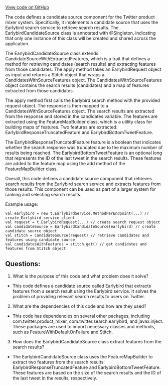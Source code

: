 [View code on GitHub](https://github.com/misbahsy/the-algorithm/home-mixer/server/src/main/scala/com/twitter/home_mixer/functional_component/candidate_source/EarlybirdCandidateSource.scala)

The code defines a candidate source component for the Twitter product mixer system. Specifically, it implements a candidate source that uses the Earlybird search service to retrieve search results. The EarlybirdCandidateSource class is annotated with @Singleton, indicating that only one instance of this class will be created and shared across the application. 

The EarlybirdCandidateSource class extends CandidateSourceWithExtractedFeatures, which is a trait that defines a method for retrieving candidates (search results) and extracting features from those candidates. The apply method takes an EarlybirdRequest object as input and returns a Stitch object that wraps a CandidatesWithSourceFeatures object. The CandidatesWithSourceFeatures object contains the search results (candidates) and a map of features extracted from those candidates. 

The apply method first calls the Earlybird search method with the provided request object. The response is then mapped to a CandidatesWithSourceFeatures object. The search results are extracted from the response and stored in the candidates variable. The features are extracted using the FeatureMapBuilder class, which is a utility class for building maps of features. Two features are extracted: EarlybirdResponseTruncatedFeature and EarlybirdBottomTweetFeature. 

The EarlybirdResponseTruncatedFeature feature is a boolean that indicates whether the search response was truncated due to the maximum number of results being reached. The EarlybirdBottomTweetFeature is an optional long that represents the ID of the last tweet in the search results. These features are added to the feature map using the add method of the FeatureMapBuilder class. 

Overall, this code defines a candidate source component that retrieves search results from the Earlybird search service and extracts features from those results. This component can be used as part of a larger system for ranking and selecting search results. 

Example usage:

```
val earlybird = new t.EarlybirdService.MethodPerEndpoint(...) // create Earlybird service client
val request = t.EarlybirdRequest(...) // create search request object
val candidateSource = EarlybirdCandidateSource(earlybird) // create candidate source object
val stitch = candidateSource(request) // retrieve candidates and features using candidate source
val candidatesWithFeatures = stitch.get() // get candidates and features from Stitch object
```
## Questions: 
 1. What is the purpose of this code and what problem does it solve?
- This code defines a candidate source called Earlybird that extracts features from a search result using the Earlybird service. It solves the problem of providing relevant search results to users on Twitter.

2. What are the dependencies of this code and how are they used?
- This code has dependencies on several other packages, including com.twitter.product_mixer, com.twitter.search.earlybird, and javax.inject. These packages are used to import necessary classes and methods, such as FeatureWithDefaultOnFailure and Stitch.

3. How does the EarlybirdCandidateSource class extract features from the search results?
- The EarlybirdCandidateSource class uses the FeatureMapBuilder to extract two features from the search results: EarlybirdResponseTruncatedFeature and EarlybirdBottomTweetFeature. These features are based on the size of the search results and the ID of the last tweet in the results, respectively.